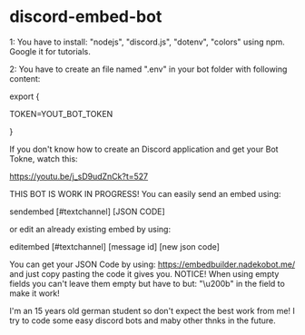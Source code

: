 # discord-embed-bot

1: You have to install: "nodejs", "discord.js", "dotenv", "colors" using npm. Google it for tutorials. 

2: You have to create an file named ".env" in your bot folder with following content:

export {

TOKEN=YOUT_BOT_TOKEN

}

If you don't know how to create an Discord application and get your Bot Tokne, watch this:

https://youtu.be/j_sD9udZnCk?t=527

THIS BOT IS WORK IN PROGRESS! You can easily send an embed using:

sendembed [#textchannel] [JSON CODE]

or edit an already existing embed by using:

editembed [#textchannel] [message id] [new json code]

You can get your JSON Code by using: https://embedbuilder.nadekobot.me/ and just copy pasting the code it gives you. NOTICE! When using empty fields you can't leave them empty but have to but: "\u200b" in the field to make it work!

I'm an 15 years old german student so don't expect the best work from me! I try to code some easy discord bots and maby other thnks in the future.
